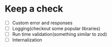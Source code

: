 # Keep a check

- [ ] Custom error and responses
- [ ] Logging(checkout some popular libraries)
- [ ] Run time validation(something similar to zod)
- [ ] Internalization